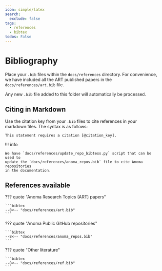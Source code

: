 ```yaml
---
icon: simple/latex
search:
  exclude: false
tags:
  - references
  - bibtex
todos: False
---
```


# Bibliography

Place your `.bib` files within the `docs/references` directory. For convenience,
we have included all the ART published papers in the `docs/references/art.bib`
file.

Any new `.bib`
file added to this folder will automatically be processed.

## Citing in Markdown

Use the citation key from your `.bib` files to cite references in your markdown
files. The syntax is as follows:

```text
This statement requires a citation [@citation_key].
```

!!! info

    We have `docs/references/update_repo_bibtexs.py` script that can be used to
    update the `docs/references/anoma_repos.bib` file to cite Anoma repositories
    in the documentation.

## References available


??? quote "Anoma Research Topics (ART) papers"

    ```bibtex
    --8<-- "docs/references/art.bib"
    ```

??? quote "Anoma Public GitHub repositories"

    ```bibtex
    --8<-- "docs/references/anoma_repos.bib"
    ```

??? quote "Other literature"

    ```bibtex
    --8<-- "docs/references/ref.bib"
    ```